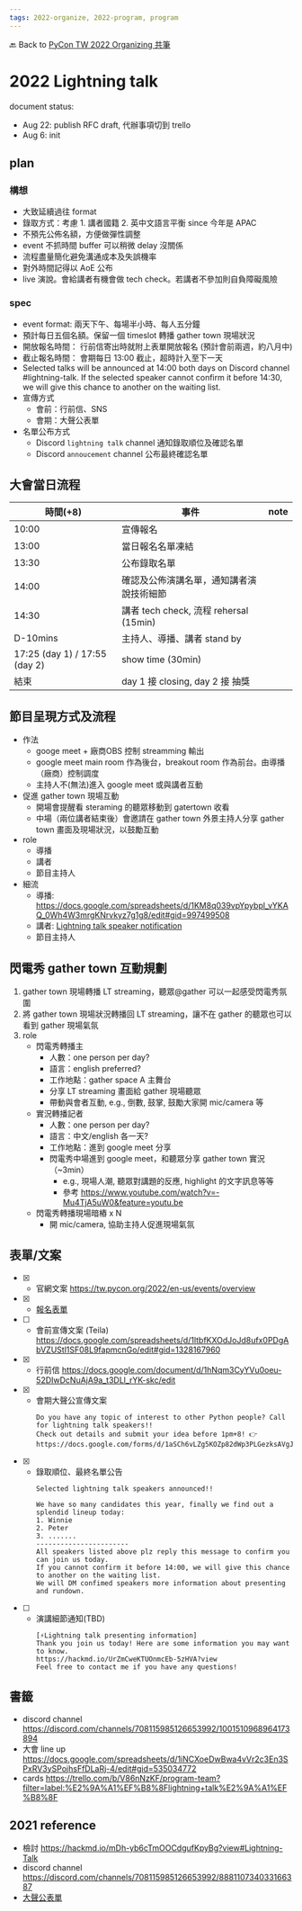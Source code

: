 ```yaml
---
tags: 2022-organize, 2022-program, program
---
```


🔙 Back to [PyCon TW 2022 Organizing 共筆](/rkk3KQ_VY)

# 2022 Lightning talk 

document status: 
 * Aug 22: publish RFC draft, 代辦事項切到 trello
 * Aug 6: init
 
## plan

### 構想
 * 大致延續過往 format
 * 錄取方式：考慮 1. 講者國籍 2. 英中文語言平衡 since 今年是 APAC 
 * 不預先公佈名額，方便做彈性調整
 * event 不抓時間 buffer 可以稍微 delay 沒關係
 * 流程盡量簡化避免溝通成本及失誤機率
 * 對外時間記得以 AoE 公布
 * live 演說。會給講者有機會做 tech check。若講者不參加則自負障礙風險

### spec
 * event format: 兩天下午、每場半小時、每人五分鐘
 * 預計每日五個名額。保留一個 timeslot 轉播 gather town 現場狀況
 * 開放報名時間： 行前信寄出時就附上表單開放報名 (預計會前兩週，約八月中)
 * 截止報名時間： 會期每日 13:00 截止，超時計入至下一天
 * Selected talks will be announced at 14:00 both days on Discord channel #lightning-talk. If the selected speaker cannot confirm it before 14:30, we will give this chance to another on the waiting list.
 * 宣傳方式
     * 會前：行前信、SNS
     * 會期：大聲公表單
 * 名單公布方式
    - Discord `lightning talk` channel 通知錄取順位及確認名單
    - Discord `annoucement` channel 公布最終確認名單
    
## 大會當日流程

| 時間(+8) | 事件 | note|
| -------- | -------- | ----- |
| 10:00    | 宣傳報名   | |
| 13:00    | 當日報名名單凍結   | |
| 13:30  | 公布錄取名單 ||
| 14:00    | 確認及公佈演講名單，通知講者演說技術細節     | |
| 14:30 | 講者 tech check, 流程 rehersal (15min) | |
| D-10mins | 主持人、導播、講者 stand by | |
| 17:25 (day 1) / 17:55 (day 2) | show time (30min)  | |
| 結束 | day 1 接 closing, day 2 接 抽獎  | |

## 節目呈現方式及流程
 * 作法
     * googe meet + 廠商OBS 控制 streamming 輸出 
     * google meet main room 作為後台，breakout room 作為前台。由導播（廠商）控制調度 
     * 主持人不(無法)進入 google meet 或與講者互動
 * 促進 gather town 現場互動
     * 開場會提醒看 steraming 的聽眾移動到 gatertown 收看
     * 中場（兩位講者結束後）會邀請在 gather town 外景主持人分享 gather town 畫面及現場狀況，以鼓勵互動
 * role
     * 導播     
     * 講者
     * 節目主持人
 * 細流
     * 導播: https://docs.google.com/spreadsheets/d/1KM8q039vpYpybpl_vYKAQ_0Wh4W3mrgKNrvkyz7g1g8/edit#gid=997499508         
     * 講者: [Lightning talk speaker notification](/UrZmCweKTUOnmcEb-5zHVA)
     * 節目主持人

## 閃電秀 gather town 互動規劃  
 1. gather town 現場轉播 LT streaming，聽眾@gather 可以一起感受閃電秀氛圍     
 2. 將 gather town 現場狀況轉播回 LT streaming，讓不在 gather 的聽眾也可以看到 gather 現場氣氛 
 3. role
     * 閃電秀轉播主
         * 人數：one person per day?
         * 語言：english preferred?
         * 工作地點：gather space A 主舞台
         * 分享 LT streaming 畫面給 gather 現場聽眾
         * 帶動與會者互動, e.g., 倒數, 鼓掌, 鼓勵大家開 mic/camera 等
     * 實況轉播記者
         * 人數：one person per day? 
         * 語言：中文/english 各一天?
         * 工作地點：進到 google meet 分享
         * 閃電秀中場進到 google meet，和聽眾分享 gather town 實況（~3min）     
             * e.g., 現場人潮, 聽眾對講題的反應, highlight 的文字訊息等等
             * 參考 https://www.youtube.com/watch?v=-Mu4TjA5uW0&feature=youtu.be
     * 閃電秀轉播現場暗樁 x N 
         * 開 mic/camera, 協助主持人促進現場氣氛

## 表單/文案

- [x] * 官網文案 https://tw.pycon.org/2022/en-us/events/overview
- [x] * [報名表單](https://drive.google.com/drive/folders/1fPqclziJXH1lPfFBgWXkkUxB-VfP0MmK)
- [ ] * 會前宣傳文案 (Teila) https://docs.google.com/spreadsheets/d/1ltbfKXOdJoJd8ufx0PDgAbVZUStl1SF08L9fapmcnGo/edit#gid=1328167960
- [x] * 行前信 https://docs.google.com/document/d/1hNqm3CyYVu0oeu-52DIwDcNuAjA9a_t3DLl_rYK-skc/edit
- [x] * 會期大聲公宣傳文案
    ```
    Do you have any topic of interest to other Python people? Call for lightning talk speakers!!
    Check out details and submit your idea before 1pm+8! 👉 https://docs.google.com/forms/d/1aSCh6vLZg5KOZp82dWp3PLGezksAVgJ8ZNzsnFIn6DY/viewform        
    ```
- [x] * 錄取順位、最終名單公告
    ```
    Selected lightning talk speakers announced!!
    
    We have so many candidates this year, finally we find out a splendid lineup today:    
    1. Winnie
    2. Peter
    3. .......    
    -----------------------
    All speakers listed above plz reply this message to confirm you can join us today.    
    If you cannot confirm it before 14:00, we will give this chance to another on the waiting list.
    We will DM confimed speakers more information about presenting and rundown.
    ```
- [ ] - 演講細節通知(TBD)
    ```
    [⚡️Lightning talk presenting information]
    Thank you join us today! Here are some information you may want to know.    
    https://hackmd.io/UrZmCweKTUOnmcEb-5zHVA?view
    Feel free to contact me if you have any questions!
    ```


## 書籤
 * discord channel https://discord.com/channels/708115985126653992/1001510968964173894
 * 大會 line up https://docs.google.com/spreadsheets/d/1iNCXoeDwBwa4vVr2c3En3SPxRV3ySPojhsFfDLaRj-4/edit#gid=535034772
 * cards https://trello.com/b/V86nNzKF/program-team?filter=label:%E2%9A%A1%EF%B8%8Flightning+talk%E2%9A%A1%EF%B8%8F


## 2021 reference 
 * 檢討 https://hackmd.io/mDh-yb6cTmOOCdgufKpyBg?view#Lightning-Talk
 * discord channel https://discord.com/channels/708115985126653992/888110734033166387
 * [大聲公表單](https://docs.google.com/spreadsheets/d/1En5l2Y0oPquj0UhUVbDVHcqJMXOC1L_dFNL47AxLt-4/edit#gid=0)
 